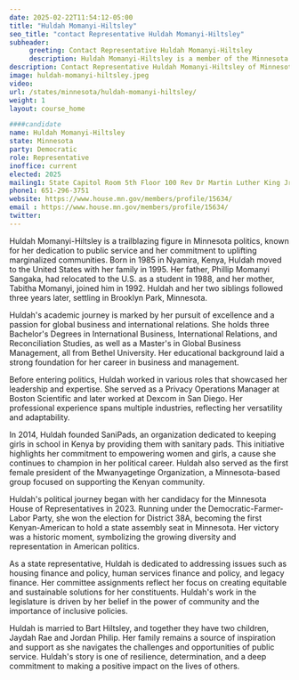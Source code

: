 ```yaml
---
date: 2025-02-22T11:54:12-05:00
title: "Huldah Momanyi-Hiltsley"
seo_title: "contact Representative Huldah Momanyi-Hiltsley"
subheader:
     greeting: Contact Representative Huldah Momanyi-Hiltsley
     description: Huldah Momanyi-Hiltsley is a member of the Minnesota House of Representatives, representing District 38A. She assumed office on January 14, 2025. Her current term ends on January 12, 2027.
description: Contact Representative Huldah Momanyi-Hiltsley of Minnesota. Contact information for Huldah Momanyi-Hiltsley includes email address, phone number, and mailing address.
image: huldah-momanyi-hiltsley.jpeg
video:
url: /states/minnesota/huldah-momanyi-hiltsley/
weight: 1
layout: course_home

####candidate
name: Huldah Momanyi-Hiltsley
state: Minnesota
party: Democratic
role: Representative
inoffice: current
elected: 2025
mailing1: State Capitol Room 5th Floor 100 Rev Dr Martin Luther King Jr Blvd St. Paul, MN 55155-1298
phone1: 651-296-3751
website: https://www.house.mn.gov/members/profile/15634/
email : https://www.house.mn.gov/members/profile/15634/
twitter: 
---
```

Huldah Momanyi-Hiltsley is a trailblazing figure in Minnesota politics, known for her dedication to public service and her commitment to uplifting marginalized communities. Born in 1985 in Nyamira, Kenya, Huldah moved to the United States with her family in 1995. Her father, Phillip Momanyi Sangaka, had relocated to the U.S. as a student in 1988, and her mother, Tabitha Momanyi, joined him in 1992. Huldah and her two siblings followed three years later, settling in Brooklyn Park, Minnesota.

Huldah's academic journey is marked by her pursuit of excellence and a passion for global business and international relations. She holds three Bachelor's Degrees in International Business, International Relations, and Reconciliation Studies, as well as a Master's in Global Business Management, all from Bethel University. Her educational background laid a strong foundation for her career in business and management.

Before entering politics, Huldah worked in various roles that showcased her leadership and expertise. She served as a Privacy Operations Manager at Boston Scientific and later worked at Dexcom in San Diego. Her professional experience spans multiple industries, reflecting her versatility and adaptability.

In 2014, Huldah founded SaniPads, an organization dedicated to keeping girls in school in Kenya by providing them with sanitary pads. This initiative highlights her commitment to empowering women and girls, a cause she continues to champion in her political career. Huldah also served as the first female president of the Mwanyagetinge Organization, a Minnesota-based group focused on supporting the Kenyan community.

Huldah's political journey began with her candidacy for the Minnesota House of Representatives in 2023. Running under the Democratic-Farmer-Labor Party, she won the election for District 38A, becoming the first Kenyan-American to hold a state assembly seat in Minnesota. Her victory was a historic moment, symbolizing the growing diversity and representation in American politics.

As a state representative, Huldah is dedicated to addressing issues such as housing finance and policy, human services finance and policy, and legacy finance. Her committee assignments reflect her focus on creating equitable and sustainable solutions for her constituents. Huldah's work in the legislature is driven by her belief in the power of community and the importance of inclusive policies.

Huldah is married to Bart Hiltsley, and together they have two children, Jaydah Rae and Jordan Philip. Her family remains a source of inspiration and support as she navigates the challenges and opportunities of public service. Huldah's story is one of resilience, determination, and a deep commitment to making a positive impact on the lives of others.
